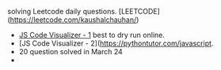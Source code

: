 solving Leetcode daily questions.
[LEETCODE] (https://leetcode.com/kaushalchauhan/)

- [JS Code Visualizer - 1](https://jsviz.klve.nl/#?code=Q) best to dry run online.
- [JS Code Visualizer - 2](https://pythontutor.com/javascript.
- 20 question solved in March 24
-
